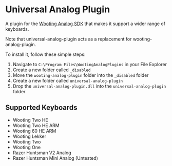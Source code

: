 # Universal Analog Plugin

A plugin for the [Wooting Analog SDK](https://github.com/WootingKb/wooting-analog-sdk) that makes it support a wider range of keyboards.

Note that universal-analog-plugin acts as a replacement for wooting-analog-plugin.

To install it, follow these simple steps:

1. Navigate to `C:\Program Files\WootingAnalogPlugins` in your File Explorer
2. Create a new folder called `_disabled`
3. Move the `wooting-analog-plugin` folder into the `_disabled` folder
4. Create a new folder called `universal-analog-plugin`
5. Drop the `universal-analog-plugin.dll` into the `universal-analog-plugin` folder

## Supported Keyboards

- Wooting Two HE
- Wooting Two HE ARM
- Wooting 60 HE ARM
- Wooting Lekker
- Wooting Two
- Wooting One
- Razer Huntsman V2 Analog
- Razer Huntsman Mini Analog (Untested)
